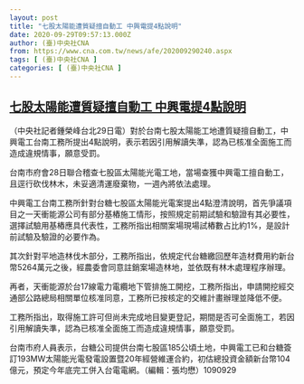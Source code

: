 ```yaml
---
layout: post
title: "七股太陽能遭質疑擅自動工 中興電提4點說明"
date: 2020-09-29T09:57:13.000Z
author: (臺)中央社CNA
from: https://www.cna.com.tw/news/afe/202009290240.aspx
tags: [ (臺)中央社CNA ]
categories: [ (臺)中央社CNA ]
---
```

<!--1601373433000-->
[七股太陽能遭質疑擅自動工 中興電提4點說明](https://www.cna.com.tw/news/afe/202009290240.aspx)
------

<div>
<div></div><div class="paragraph"><p>（中央社記者鍾榮峰台北29日電）對於台南七股太陽能工地遭質疑擅自動工，中興電工台南工務所提出4點說明，表示若因引用解讀失準，認為已核准全面施工而造成違規情事，願意受罰。</p><p>台南市府會28日聯合稽查七股區太陽能光電工地，當場查獲中興電工擅自動工，且逕行砍伐林木，未妥適清運廢棄物，一週內將依法處理。</p><p>中興電工台南工務所針對台糖七股區太陽能光電案提出4點澄清說明，首先爭議項目之一天衝能源公司有部分基樁施工情形，按照規定前期試驗和驗證有其必要性，選擇試驗用基樁應具代表性，工務所指出相關案場現場試樁數占比約1%，是設計前試驗及驗證的必要作為。</p><p>其次針對平地造林伐木部分，工務所指出，依規定代台糖繳回歷年造材費用約新台幣5264萬元之後，經農委會同意註銷案場造林地，並依既有林木處理程序辦理。</p><p>再者，天衝能源於台17線電力電纜地下管排施工開挖，工務所指出，申請開挖經交通部公路總局相關單位核准同意，工務所已按核定的交維計畫辦理並降低不便。</p><p>工務所指出，取得施工許可但尚未完成地目變更登記，期間是否可全面施工，若因引用解讀失準，認為已核准全面施工而造成違規情事，願意受罰。</p><p>台南市府人員表示，台糖公司提供台南七股區185公頃土地，中興電工已和台糖簽訂193MW太陽能光電發電設置暨20年經營維運合約，初估總投資金額新台幣104億元，預定今年底完工併入台電電網。（編輯：張均懋）1090929</p></div>
</div>
